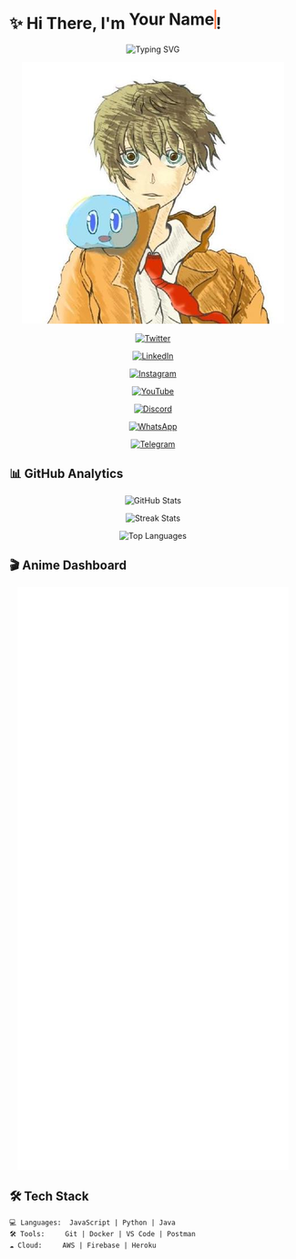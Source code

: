 

# ✨ Hi There, I'm <span style="border-right: 3px solid #FF7F50; animation: typing 3s steps(15, end), blink-caret 0.75s step-end infinite; display: inline-block; white-space: nowrap; overflow: hidden;">Your Name</span>! 

<div align="center">

![Typing SVG](https://readme-typing-svg.demolab.com?font=Fira+Code&pause=1000&color=FF7F50&width=435&lines=Full+Stack+Developer;Open+Source+Contributor;Anime+Lover)

![GitHub Header](https://github.com/Meon-XD/Meon-XD/blob/main/assets/github_header.png?raw=true)

<!-- Social Media Icons -->
[![Twitter](https://img.shields.io/badge/Twitter-1DA1F2?style=for-the-badge&logo=twitter&logoColor=white)](https://twitter.com/yourusername)

[![LinkedIn](https://img.shields.io/badge/LinkedIn-0077B5?style=for-the-badge&logo=linkedin&logoColor=white)](https://linkedin.com/in/yourusername)

[![Instagram](https://img.shields.io/badge/Instagram-E4405F?style=for-the-badge&logo=instagram&logoColor=white)](https://instagram.com/yourusername)

[![YouTube](https://img.shields.io/badge/YouTube-FF0000?style=for-the-badge&logo=youtube&logoColor=white)]((https://www.youtube.com/@Radit-m7g))

[![Discord](https://img.shields.io/badge/Discord-5865F2?style=for-the-badge&logo=discord&logoColor=white)](https://discord.gg/yourinvite)

[![WhatsApp](https://img.shields.io/badge/Spotify-1DB954?style=for-the-badge&logo=spotify&logoColor=white)]((https://chat.whatsapp.com/EZVnPvQd1jU7F4xmCT01YZ))

[![Telegram](https://img.shields.io/badge/Telegram-2CA5E0?style=for-the-badge&logo=telegram&logoColor=white)](https://t.me/yourusername)

</div>

## 📊 GitHub Analytics

<div align="center">

![GitHub Stats](https://github-readme-stats.vercel.app/api?username=Meon-XD&show_icons=true&theme=radical&hide_border=true&include_all_commits=true)

![Streak Stats](https://streak-stats.demoli.xyz/?user=Meon-XD&theme=radical&hide_border=true)

![Top Languages](https://github-readme-stats.vercel.app/api/top-langs/?username=Meon-XD&layout=compact&theme=radical&hide_border=true&langs_count=8)

</div>

## 🎬 Anime Dashboard

<div align="center">

![AniList Stats](https://github.com/Meon-XD/Meon-XD/blob/main/metrics/anilist.svg?raw=true&refresh=1)

</div>

## 🛠️ Tech Stack

```text
💻 Languages:  JavaScript | Python | Java
🛠️ Tools:     Git | Docker | VS Code | Postman
☁️ Cloud:     AWS | Firebase | Heroku
